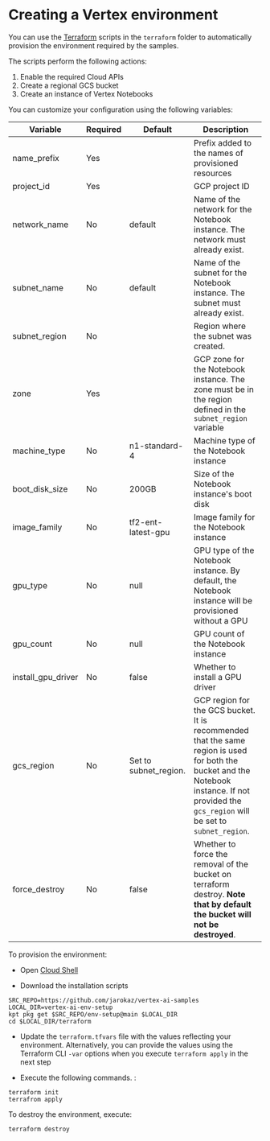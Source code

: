 # Creating a Vertex environment

You can use the [Terraform](https://www.terraform.io/) scripts in the `terraform` folder to automatically provision the environment required by the samples. 

The scripts perform the following actions:
1. Enable the required Cloud APIs
2. Create a regional GCS bucket
3. Create an instance of Vertex Notebooks

You can customize your configuration using the following variables:

|Variable|Required|Default|Description|
|--------|--------|-------|-----------|
|name_prefix|Yes||Prefix added to the names of provisioned resources|
|project_id|Yes||GCP project ID|
|network_name|No|default|Name of the network for the Notebook instance. The network must already exist.|
|subnet_name|No|default|Name of the subnet for the Notebook instance. The subnet must already exist.|
|subnet_region|No||Region where the subnet was created.|
|zone|Yes||GCP zone for the Notebook instance. The zone must be in the region defined in the `subnet_region` variable|
|machine_type|No|n1-standard-4|Machine type of the  Notebook instance|
|boot_disk_size|No|200GB|Size of the Notebook instance's boot disk|
|image_family|No|tf2-ent-latest-gpu|Image family for the Notebook instance|
|gpu_type|No|null|GPU type of the Notebook instance. By default, the Notebook instance will be provisioned without a GPU|
|gpu_count|No|null|GPU count of the Notebook instance|
|install_gpu_driver|No|false|Whether to install a GPU driver|
|gcs_region|No|Set to subnet_region.|GCP region for the GCS bucket. It is recommended that the same region is used for both the bucket and the Notebook instance. If not provided the `gcs_region` will be set to `subnet_region`.|
|force_destroy|No|false|Whether to force the removal of the bucket on terraform destroy. **Note that by default the bucket will not be destroyed**.|


To provision the environment:

- Open [Cloud Shell](https://cloud.google.com/shell/docs/launching-cloud-shell)

- Download the installation scripts
```
SRC_REPO=https://github.com/jarokaz/vertex-ai-samples
LOCAL_DIR=vertex-ai-env-setup
kpt pkg get $SRC_REPO/env-setup@main $LOCAL_DIR
cd $LOCAL_DIR/terraform
```

- Update the `terraform.tfvars` file with the values reflecting your environment. Alternatively, you can provide the values using the Terraform CLI `-var` options when you execute `terraform apply` in the next step

- Execute the following commands. :
```
terraform init
terrafrom apply
```


To destroy the environment, execute:
```
terraform destroy
```
